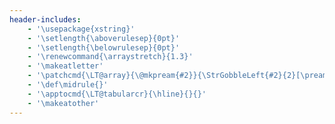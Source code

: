 ```yaml
---
header-includes:
    - '\usepackage{xstring}'
    - '\setlength{\aboverulesep}{0pt}'
    - '\setlength{\belowrulesep}{0pt}'
    - '\renewcommand{\arraystretch}{1.3}'
    - '\makeatletter'
    - '\patchcmd{\LT@array}{\@mkpream{#2}}{\StrGobbleLeft{#2}{2}[\pream]\StrGobbleRight{\pream}{2}[\pream]\StrSubstitute{\pream}{l}{|l}[\pream]\@mkpream{@{}\pream|@{}}}{}{}'
    - '\def\midrule{}'
    - '\apptocmd{\LT@tabularcr}{\hline}{}{}'
    - '\makeatother'
---
```

